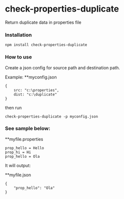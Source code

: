 # check-properties-duplicate
Return duplicate data in properties file

### Installation

`npm install check-properties-duplicate`

### How to use

Create a json config for source path and destination path.

Example:
**myconfig.json
```
{
    src: "c:\properties",
    dist: "c:\duplicate"
}
```

then run

`check-properties-duplicate -p myconfig.json`

### See sample below:

**myfile.properties
```
prop_hello = Hello
prop_hi = Hi
prop_hello = Ola
```

It will output:

**myfile.json
```
{
    "prop_hello": "Ola"
}
```
